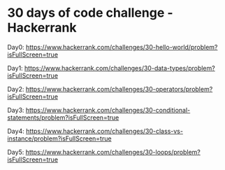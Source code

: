 # 30 days of code challenge - Hackerrank 
Day0: https://www.hackerrank.com/challenges/30-hello-world/problem?isFullScreen=true

Day1: https://www.hackerrank.com/challenges/30-data-types/problem?isFullScreen=true

Day2: https://www.hackerrank.com/challenges/30-operators/problem?isFullScreen=true

Day3: https://www.hackerrank.com/challenges/30-conditional-statements/problem?isFullScreen=true

Day4: https://www.hackerrank.com/challenges/30-class-vs-instance/problem?isFullScreen=true

Day5: https://www.hackerrank.com/challenges/30-loops/problem?isFullScreen=true

